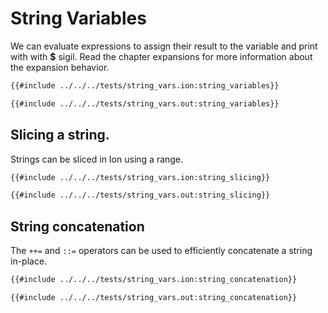 # String Variables
We can evaluate expressions to assign their result to the variable and print with with **$** sigil.
Read the chapter expansions for more information about the expansion behavior.
```sh
{{#include ../../../tests/string_vars.ion:string_variables}}
```
```txt
{{#include ../../../tests/string_vars.out:string_variables}}
```

## Slicing a string.
Strings can be sliced in Ion using a range.
```sh
{{#include ../../../tests/string_vars.ion:string_slicing}}
```
```txt
{{#include ../../../tests/string_vars.out:string_slicing}}
```

## String concatenation
The `++=` and `::=` operators can be used to efficiently concatenate a string in-place.
```sh
{{#include ../../../tests/string_vars.ion:string_concatenation}}
```
```txt
{{#include ../../../tests/string_vars.out:string_concatenation}}
```
